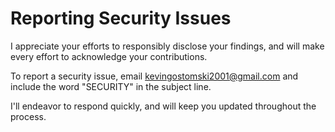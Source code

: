 # Reporting Security Issues

I appreciate your efforts to responsibly disclose your findings, and will make every effort to acknowledge your contributions.

To report a security issue, email [kevingostomski2001@gmail.com](mailto:kevingostomski2001@gmail.com) and include the word "SECURITY" in the subject line.

I'll endeavor to respond quickly, and will keep you updated throughout the process.
